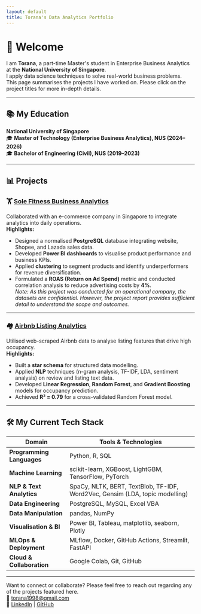 ```yaml
---
layout: default
title: Torana's Data Analytics Portfolio
---
```


# 👋 Welcome

I am **Torana**, a part-time Master's student in Enterprise Business Analytics at the **National University of Singapore**.  
I apply data science techniques to solve real-world business problems.  
This page summarises the projects I have worked on. Please click on the project titles for more in-depth details.

---

## 📚 My Education

**National University of Singapore**  
🎓 **Master of Technology (Enterprise Business Analytics), NUS (2024–2026)**  
🎓 **Bachelor of Engineering (Civil), NUS (2019–2023)**  

---

## 📊 Projects

### 🏋️ [Sole Fitness Business Analytics](https://torana1998.github.io/Sole-Fintess-Business-Analytics/)
Collaborated with an e-commerce company in Singapore to integrate analytics into daily operations.  
**Highlights:**
- Designed a normalised **PostgreSQL** database integrating website, Shopee, and Lazada sales data.
- Developed **Power BI dashboards** to visualise product performance and business KPIs.
- Applied **clustering** to segment products and identify underperformers for revenue diversification.
- Formulated a **ROAS (Return on Ad Spend)** metric and conducted correlation analysis to reduce advertising costs by **4%**.  
*Note: As this project was conducted for an operational company, the datasets are confidential. However, the project report provides sufficient detail to understand the scope and outcomes.*

---

### 🏘️ [Airbnb Listing Analytics](https://torana1998.github.io/Airbnb-Analytics/)
Utilised web-scraped Airbnb data to analyse listing features that drive high occupancy.  
**Highlights:**
- Built a **star schema** for structured data modelling.
- Applied **NLP** techniques (n-gram analysis, TF-IDF, LDA, sentiment analysis) on review and listing text data.
- Developed **Linear Regression**, **Random Forest**, and **Gradient Boosting** models for occupancy prediction.
- Achieved **R² = 0.79** for a cross-validated Random Forest model.

---

## 🛠️ My Current Tech Stack

| Domain                   | Tools & Technologies                                                                 |
|--------------------------|---------------------------------------------------------------------------------------|
| **Programming Languages**| Python, R, SQL                                                                       |
| **Machine Learning**     | scikit-learn, XGBoost, LightGBM, TensorFlow, PyTorch                                 |
| **NLP & Text Analytics** | SpaCy, NLTK, BERT, TextBlob, TF-IDF, Word2Vec, Gensim (LDA, topic modelling)         |
| **Data Engineering**     | PostgreSQL, MySQL, Excel VBA                                                          |
| **Data Manipulation**    | pandas, NumPy                                                                         |
| **Visualisation & BI**   | Power BI, Tableau, matplotlib, seaborn, Plotly                                       |
| **MLOps & Deployment**   | MLflow, Docker, GitHub Actions, Streamlit, FastAPI                                   |
| **Cloud & Collaboration**| Google Colab, Git, GitHub                                                           |

---

Want to connect or collaborate? Please feel free to reach out regarding any of the projects featured here.  
📧 [torana1998@gmail.com](mailto:torana1998@gmail.com)  
🔗 [LinkedIn](https://linkedin.com/in/torana) | [GitHub](https://github.com/torana1998)
